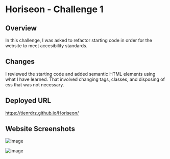 # Horiseon - Challenge 1

## Overview

In this challenge, I was asked to refactor starting code in order for the website to meet accesibility standards.

## Changes

I reviewed the starting code and added semantic HTML elements using what I have learned. That involved changing tags, classes, and disposing of css that was not necessary.

## Deployed URL

https://tienrdrz.github.io/Horiseon/

## Website Screenshots
![image](https://user-images.githubusercontent.com/100370557/170099691-75bf2e15-2643-4a15-87c1-20226f8ec814.png)

![image](https://user-images.githubusercontent.com/100370557/170099731-8371dda7-c43d-48c3-a013-98576226c700.png)

